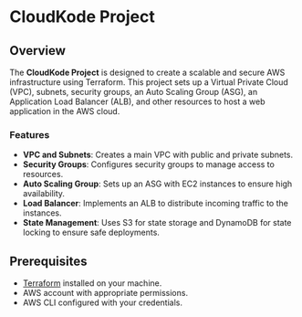 # CloudKode Project

## Overview

The **CloudKode Project** is designed to create a scalable and secure AWS infrastructure using Terraform. This project sets up a Virtual Private Cloud (VPC), subnets, security groups, an Auto Scaling Group (ASG), an Application Load Balancer (ALB), and other resources to host a web application in the AWS cloud.

### Features

- **VPC and Subnets**: Creates a main VPC with public and private subnets.
- **Security Groups**: Configures security groups to manage access to resources.
- **Auto Scaling Group**: Sets up an ASG with EC2 instances to ensure high availability.
- **Load Balancer**: Implements an ALB to distribute incoming traffic to the instances.
- **State Management**: Uses S3 for state storage and DynamoDB for state locking to ensure safe deployments.

## Prerequisites

- [Terraform](https://www.terraform.io/downloads.html) installed on your machine.
- AWS account with appropriate permissions.
- AWS CLI configured with your credentials.